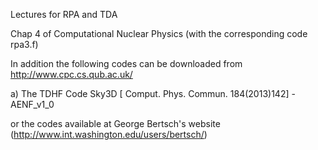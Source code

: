 Lectures for RPA and TDA

Chap 4 of Computational Nuclear Physics (with the corresponding code rpa3.f)

In addition the following codes can be downloaded from http://www.cpc.cs.qub.ac.uk/

a) The TDHF Code Sky3D [ Comput. Phys. Commun. 184(2013)142] - AENF_v1_0

or the codes available at George Bertsch's website (http://www.int.washington.edu/users/bertsch/)


